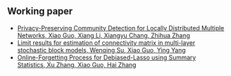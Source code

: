 ## Working paper

<ul style="margin:0 0 5px;">
   <li><a href="https://arxiv.org/abs/2306.15709"><autocolor>Privacy-Preserving Community Detection for Locally Distributed Multiple Networks, Xiao Guo, Xiang Li, Xiangyu Chang, Zhihua Zhang
</autocolor></a></li>
  <li><a href="https://arxiv.org/abs/2406.11152"><autocolor>Limit results for estimation of connectivity matrix in multi-layer stochastic block models, Wenqing Su, Xiao Guo, Ying Yang
 </autocolor></a></li>
  <li><a href="https://papers.ssrn.com/sol3/papers.cfm?abstract_id=4977053"><autocolor>Online-Forgetting Process for Debiased-Lasso using Summary Statistics, Xu Zhang, Xiao Guo, Hai Zhang 
</autocolor></a></li>
</ul>


